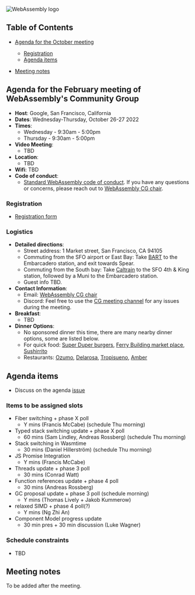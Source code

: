 ![WebAssembly logo](/images/WebAssembly.png)

## Table of Contents

* [Agenda for the October meeting](#agenda-for-the-October-meeting-of-webassemblys-community-group)
    
   * [Registration](#registration)
   * [Agenda items](#agenda-items)

* [Meeting notes](#meeting-notes)


## Agenda for the February meeting of WebAssembly's Community Group

- **Host**: Google, San Francisco, California
- **Dates**: Wednesday-Thursday, October 26-27 2022
- **Times**:
    - Wednesday - 9:30am - 5:00pm
    - Thursday - 9:30am - 5:00pm
- **Video Meeting**:
    - TBD
- **Location**:
    - TBD
- **Wifi**: TBD
- **Code of conduct**:
    - [Standard WebAssembly code of conduct](https://github.com/WebAssembly/design/blob/master/CodeOfConduct.md).  If you have any questions or concerns, please reach out to [WebAssembly CG chair](mailto:webassembly-cg-chair@chromium.org). 

### Registration

 - [Registration form](https://forms.gle/MmaJCm7PDmcCsNDv9)

### Logistics
- **Detailed directions**:
  - Street address: 1 Market street, San Francisco, CA 94105
  - Commuting from the SFO airport or East Bay: Take [BART](https://www.bart.gov/planner) to the Embarcadero station, and exit towards Spear. 
  - Commuting from the South bay: Take [Caltrain](http://www.caltrain.com/main.html) to the SFO 4th & King station, followed by a Muni to the Embarcadero station.
  - Guest info TBD.
- **Contact Information**:
  - Email: [WebAssembly CG chair](mailto:webassembly-cg-chair@chromium.org)
  - Discord: Feel free to use the [CG meeting channel]([https://discord.gg/KDVDsJjwG7]) for any issues during the meeting. 
- **Breakfast**:
  - TBD
- **Dinner Options**:
  - No sponsored dinner this time, there are many nearby dinner options, some are listed below. 
  - For quick food: [Super Duper burgers](https://goo.gl/maps/KqQZGFGUMrUeUJ269), [Ferry Building market place](https://goo.gl/maps/akKwbRqBafJR1B3SA), [Sushirrito](https://goo.gl/maps/u4PeGBgvXZvEgh5Z9)
  - Restaurants: [Ozumo](https://g.page/OzumoSanFrancisco?share), [Delarosa](https://goo.gl/maps/cmY5yA4kMDU3PCFP7), [Tropisueno](https://g.page/tropisueno?share), [Amber](https://goo.gl/maps/6auUT1zUE1EviLx16)
  
## Agenda items

 - Discuss on the agenda [issue](https://github.com/WebAssembly/meetings/issues/1107#issue-1370626883)

 ### Items to be assigned slots
 
 - Fiber switching + phase X poll
   - Y mins (Francis McCabe) (schedule Thu morning)
 - Typed stack switching update + phase X poll
   - 60 mins (Sam Lindley, Andreas Rossberg) (schedule Thu morning)
 - Stack switching in Wasmtime
   - 30 mins (Daniel Hillerström) (schedule Thu morning)
 - JS Promise Integration
   - Y mins (Francis McCabe)
 - Threads update + phase 3 poll
   - 30 mins (Conrad Watt)
 - Function references update + phase 4 poll
   - 30 mins (Andreas Rossberg)
 - GC proposal update + phase 3 poll (schedule morning)
   - Y mins (Thomas Lively + Jakob Kummerow)
 - relaxed SIMD + phase 4 poll(?)
   - Y mins (Ng Zhi An)
 - Component Model progress update
   - 30 min pres + 30 min discussion (Luke Wagner)
 
### Schedule constraints

- TBD

## Meeting notes

To be added after the meeting.
